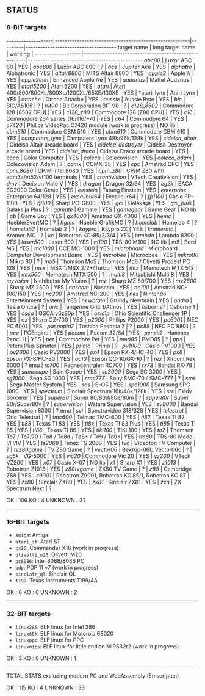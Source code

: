 ## STATUS

### 8-BIT targets

-------------------|-------------------------------------------------------|---------|-------------------------------------
target name        | long target name                                      | working |
-------------------|-------------------------------------------------------|---------|-------------------------------------
*abc80*             | Luxor ABC 80                                         | YES     |
*abc800*            | Luxor ABC 800                                        |  ?      |
*ace*               | Jupiter Ace                                          | YES     |
*alphatro*          | Alphatronic                                          | YES     |
*altair8800*        | MITS Altair 8800                                     | YES     |
*apple2*            | Apple //                                             | YES     |
*apple2enh*         | Enhanced Apple //e                                   | YES     |
*aquarius*          | Mattel Aquarius                                      | YES     |
*atari5200*         | Atari 5200                                           | YES     |
*atari*             | Atari 400/800/600XL/800XL/1200XL/65XE/130XE          | YES     |
*atari_lynx         | Atari Lynx                                           | YES     |
*attache*           | Otrona Attache                                       | YES     |
*aussie*            | Aussie Byte                                          | YES     |
*bic*               | BIC/A5105                                            |  ?      |
*bit90*             | Bit Corporation BIT 90                               |  ?      |
*c128_8502*         | Commodore 128 [8502 CPU]                             | YES     |
*c128_z80*          | Commodore 128 [Z80 CPU]                              | YES     |
*c16*               | Commodore 264 series (16/116/+4)                     | YES     |
*c64*               | Commodore 64                                         | YES     |
*c7420*             | Philips VideoPac C7420 module (work in progress)     |  NO lib |
*cbm510*            | Commodore CBM 510                                    | YES     |
*cbm610*            | Commodore CBM 610                                    | YES     |
*camputers_lynx*    | Camputers Lynx 48k/96k/128k                          | YES     |
*cidelsa_altair*    | Cidelsa Altair arcade board                          | YES     |
*cidelsa_destroyer* | Cidelsa Destroyer arcade board                       | YES     |
*cidelsa_draco*     | Cidelsa Draco arcade board                           | YES     |
*coco*              | Color Computer                                       | YES     |
*coleco*            | Colecovision                                         | YES     |
*coleco_adam*       | Colecovision Adam                                    |  ?      |
*comx*              | COMX-35                                              | YES     |
*cpc*               | Amstrad CPC                                          | YES     |
*cpm_8080*          | CP/M Intel 8080                                      | YES     |
*cpm_z80*           | CP/M Z80 with adm3a/vt52/vt100 terminals             | YES     |
*creativision*      | VTech Creativision                                   | YES     |
*dmv*               | Decision Mate V                                      | YES     |
*dragon*            | Dragon 32/64                                         | YES     |
*eg2k*              | EACA EG2000 Color Genie                              | YES     |
*einstein*          | Tatung Einstein                                      | YES     |
*enterprise*        | Enterprise 64/128                                    | YES     |
*excalibur64*       | Excalibur64                                          |  ?      |
*fp1100*            | Casio FP-1100                                        | YES     |
*g800*              | Sharp PC-G800                                        | YES     |
*gal*               | Galaksija                                            | YES     |
*gal_plus*           | Galaksija Plus                                       |  ?      |
*gamate*            | Gamate                                               | YES     |
*gamegear*          | Game Gear                                            |  NO lib |
*gb*                | Game Boy                                             | YES     |
*gx4000*            | Amstrad GX-4000                                      | YES     |
*hemc*              | HueblerEvertMC                                       |  ?      |
*hgmc*              | HueblerGrafikMC                                      |  ?      |
*homelab*           | Homelab 4                                            |  ?      |
*homelab2*          | Homelab 2                                            |  ?      |
*kaypro*            | Kaypro 2X                                            | YES     |
*kramermc*          | Kramer-MC                                            |  ?      |
*kc*                | Robotron KC-85/2/3/4                                 | YES     |
*lambda*            | Lambda 8300                                          | YES     |
*laser500*          | Laser 500                                            | YES     |
*m100*              | TRS-80 M100                                          |  NO lib |
*m5*                | Sord M5                                              | YES     |
*mc1000*            | CCE MC-1000                                          | YES     |
*microboard*        | Microboard Computer Development Board                | YES     |
*microbee*          | Microobee                                            | YES     |
*mikro80*           | Mikro 80                                             |  ?      |
*mo5*               | Thomson Mo5 / Thomson Mo6 / Olivetti Prodest PC 128  | YES     |
*msx*               | MSX 1/MSX 2/2+/Turbo                                 | YES     |
*mtx*               | Memotech MTX 512                                     | YES     |
*mtx500*            | Memotech MTX 500                                     |  ?      |
*multi8*            | Mitsubishi Multi 8                                   | YES     |
*myvision*          | Nichibutsu My Vision                                 |  ?      |
*mz*                | Sharp MZ 80/700                                      | YES     |
*mz2500*            | Sharp MZ 2500                                        | YES     |
*nascom*            | Nascom                                               | YES     |
*nc100*             | Amstrad NC-100/150                                   | YES     |
*nc200*             | Amstrad NC-200                                       | YES     |
*nes*               | Nintendo Enterteinment System                        | YES     |
*newbrain*          | Grundy Newbrain                                      | YES     |
*ondra*             | Tesla Ondra                                          |  ?      |
*oric*              | Tangerine Oric 1/Atmos                               | YES     |
*osborne1*          | Osborne 1                                            | YES     |
*osca*              | OSCA v6z80p                                          | YES     |
*osic1p*            | Ohio Scientific Challenger 1P                        | YES     |
*oz*                | Sharp OZ-700                                         | YES     |
*p2000*             | Philips P2000                                        | YES     |
*pc6001*            | NEC PC 6001                                          | YES     |
*pasaopia7*         | Toshiba Pasopia 7                                    |  ?      |
*pc88*              | NEC PC 8801                                          |  ?      |
*pce*               | PCEngine                                             | YES     |
*pecom*             | Pecom 32/64                                          | YES     |
*pencil2*           | Hanimex Pencil II                                    | YES     |
*pet*               | Commodore Pet                                        | YES     |
*pmd85*             | PMD85                                                |  ?      |
*pps*               | Peters Plus Sprinter                                 | YES     |
*primo*             | Primo                                                |  ?      |
*pv1000*            | Casio PV1000                                         | YES     |
*pv2000*            | Casio PV2000                                         | YES     |
*px4*               | Epson PX-4/HC-40                                     | YES     |
*px8*               | Epson PX-8/HC-80                                     | YES     |
*qc10*              | Epson QC-10/QX-10                                    |  ?      |
*rex*               | Xircom Rex 6000                                      |  ? emu  |
*rc700*             | Regnecentralen RC700                                 | YES     |
*rx78*              | Bandai RX-78                                         | YES     |
*samcoupe*          | Sam Coupe                                            | YES     |
*sc3000*            | Sega SC 3000                                         | YES     |
*sg1000*            | Sega SG 1000                                         | YES     |
*smc777*            | Sony SMC-70 / SMC-777                                |  ?      |
*sms*               | Sega Master System                                   | YES     |
*sos*               | S-OS                                                 | YES     |
*spc1000*           | Samsung SPC 1000                                     | YES     |
*spectrum*          | Sinclair Spectrum 16k/48k/128k                       | YES     |
*srr*               | Exidy Sorcerer                                       | YES     |
*super80*           | Super 80/80d/80e/80m                                 |  ?      |
*super80r*          | Super 80r/Super80v                                   |  ?      |
*supervision*       | Watara Supervision                                   | YES     |
*sv8000*            | Bandai Supervision 8000                              |  ? emu  |
*svi*               | Spectravideo 318/328                                 | YES     |
*telestrat*         | Oric Telestrat                                       |  ?      |
*tmc600*            | Telmac TMC-600                                       | YES     |
*ti82*              | Texas TI 82                                          | YES     |
*ti83*              | Texas TI 83                                          | YES     |
*ti8x*              | Texas TI 83 Plus                                     | YES     |
*ti85*              | Texas TI 85                                          | YES     |
*ti86*              | Texas TI 86                                          | YES     |
*tiki100*           | TIKI 100                                             | YES     |
*to7*               | Thomson To7 / To7/70 / To8 / To8d / To8+ / To9 / To9+| YES     |
*trs80*             | TRS-80 Model I/III/IV                                | YES     |
*ts2068*            | Timex TS 2068                                        | YES     |
*tvc*               | Videoton TV Computer                                 |  ?      |
*tvz80game*         | TV Z80 Game                                          |  ?      |
*vector06*          | Вектор-06Ц Vector06c                                 |  ?      |
*vg5k*              | VG-5000                                              | YES     |
*vic20*             | Commodore Vic 20                                     | YES     |
*vz200*             | VTech VZ200                                          | YES     |
*x07*               | Casio X-07                                           |  NO lib |
*x1*                | Sharp X1                                             | YES     |
*z1013*             | Robotron Z1013                                       | YES     |
*z80tvgame*         | ZX80 TV Game                                         |  ?      |
*z88*               | Cambridge Z88                                        | YES     |
*z9001*             | Robotron Z9001, Robotron KC 85/1, Robotron KC 87     | YES     |
*zx80*              | Sinclair ZX80                                        | YES     |
*zx81*              | Sinclair ZX81                                        | YES     |
*zxn*               | ZX Spectrum Next                                     |  ?      |

OK       : 106
KO       :   4
UNKNOWN  :  31

-----------------------------------------------------------------------------------------

### 16-BIT targets
- `amiga`: Amiga 
- `atari_st`: Atari ST
- `cx16`: Commander X16 (work in progress)
- `olivetti_m20`: Olivetti M20 
- `pc8086`: Intel 8088/8086 PC
- `pdp`: PDP 11 v7 (work in progress)
- `sinclair_ql`: Sinclair QL
- `ti99`: Texas Instruments TI99/4A 


OK       :   6
KO       :   0
UNKNOWN  :   2


-----------------------------------------------------------------------------------------

### 32-BIT targets
- `linux386`:  ELF linux for Intel 386
- `linux68k`:  ELF linux for Motorola 68020
- `linuxppc`:  ELF linux for PPC
- `linuxmips`: ELF linux for little endian MIPS32r2 (work in progress)


OK       :   3
KO       :   0
UNKNOWN  :   1


-----------------------------------------------------------------------------------------

TOTAL STATS excluding modern PC and WebAssembly (Emscripten)

OK       : 115
KO       :   4
UNKNOWN  :  33



